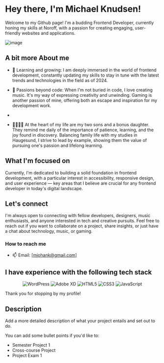 # Hey there, I'm Michael Knudsen!

Welcome to my Github page! I'm a budding Frontend Developer, currently honing my skills at Noroff, with a passion for creating engaging, user-friendly websites and applications.

![image](https://user-images.githubusercontent.com/52622303/164316813-4b12d99f-aeb7-4069-85cf-e72b3a50ac99.png)

## A bit more About me

- 🌱 Learning and growing: I am deeply immersed in the world of frontend development, constantly updating my skills to stay in tune with the latest trends and technologies in the field as of 2024.

- 🎵 Passions beyond code: When I'm not buried in code, I love creating music. It's my way of expressing creativity and unwinding. Gaming is another passion of mine, offering both an escape and inspiration for my development work.
-
- 👨‍👩‍👧‍👦 At the heart of my life are my two sons and a bonus daughter. They remind me daily of the importance of patience, learning, and the joy found in discovery. Balancing family life with my studies in Haugesund, I strive to lead by example, showing them the value of pursuing one's passion and lifelong learning.

## What I'm focused on

Currently, I'm dedicated to building a solid foundation in frontend development, with a particular interest in accessibility, responsive design, and user experience — key areas that I believe are crucial for any frontend developer in today's digital landscape.

## Let's connect

I'm always open to connecting with fellow developers, designers, music enthusiasts, and anyone interested in tech and creative pursuits. Feel free to reach out if you want to collaborate on a project, share insights, or just have a chat about technology, music, or gaming.

### How to reach me

- 📫 Email: [mjohank@gmail.com]

## I have experience with the following tech stack

<p align="center">
  <img alt="WordPress" src="https://img.shields.io/badge/WordPress-21759B?style=flat-square&logo=wordpress&logoColor=white" />
  <img alt="Adobe XD" src="https://img.shields.io/badge/Adobe%20XD-FF61F6?style=flat-square&logo=adobexd&logoColor=white" />
  <img alt="HTML5" src="https://img.shields.io/badge/HTML5-E34F26?style=flat-square&logo=html5&logoColor=white" />
  <img alt="CSS3" src="https://img.shields.io/badge/CSS3-1572B6?style=flat-square&logo=css3&logoColor=white" />
  <img alt="JavaScript" src="https://img.shields.io/badge/JavaScript-F7DF1E?style=flat-square&logo=javascript&logoColor=black" />
</p>

Thank you for stopping by my profile!

## Description

Add a more detailed description of what your project entails and set out to do.

You can add some bullet points if you'd like to:

- Semester Project 1
- Cross-course Project
- Project Exam 1
